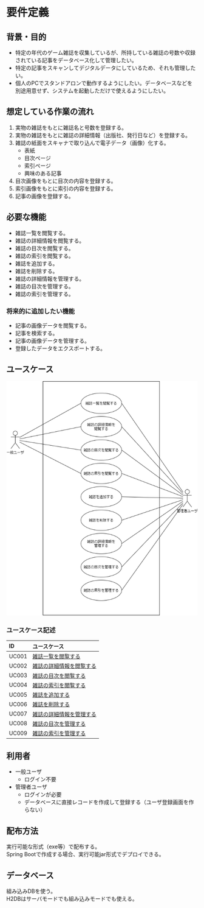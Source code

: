 # 要件定義

## 背景・目的
- 特定の年代のゲーム雑誌を収集しているが、所持している雑誌の号数や収録されている記事をデータベース化して管理したい。
- 特定の記事をスキャンしてデジタルデータにしているため、それも管理したい。
- 個人のPCでスタンドアロンで動作するようにしたい。データベースなどを別途用意せず、システムを起動しただけで使えるようにしたい。

## 想定している作業の流れ
1. 実物の雑誌をもとに雑誌名と号数を登録する。
1. 実物の雑誌をもとに雑誌の詳細情報（出版社、発行日など）を登録する。
1. 雑誌の紙面をスキャナで取り込んで電子データ（画像）化する。
    - 表紙
    - 目次ページ
    - 索引ページ
    - 興味のある記事
1. 目次画像をもとに目次の内容を登録する。
1. 索引画像をもとに索引の内容を登録する。
1. 記事の画像を登録する。

## 必要な機能
- 雑誌一覧を閲覧する。
- 雑誌の詳細情報を閲覧する。
- 雑誌の目次を閲覧する。
- 雑誌の索引を閲覧する。
- 雑誌を追加する。
- 雑誌を削除する。
- 雑誌の詳細情報を管理する。
- 雑誌の目次を管理する。
- 雑誌の索引を管理する。

### 将来的に追加したい機能
- 記事の画像データを閲覧する。
- 記事を検索する。
- 記事の画像データを管理する。
- 登録したデータをエクスポートする。

## ユースケース
![ユースケース図](usecase.png)

### ユースケース記述
|ID|ユースケース|
|:--|:--|
|UC001|[雑誌一覧を閲覧する](uc001.md)|
|UC002|[雑誌の詳細情報を閲覧する](uc002.md)|
|UC003|[雑誌の目次を閲覧する](uc003.md)|
|UC004|[雑誌の索引を閲覧する](uc004.md)|
|UC005|[雑誌を追加する](uc005.md)|
|UC006|[雑誌を削除する](uc006.md)|
|UC007|[雑誌の詳細情報を管理する](uc007.md)|
|UC008|[雑誌の目次を管理する](uc008.md)|
|UC009|[雑誌の索引を管理する](uc009.md)|

## 利用者
- 一般ユーザ
  - ログイン不要
- 管理者ユーザ
  - ログインが必要
  - データベースに直接レコードを作成して登録する（ユーザ登録画面を作らない）

## 配布方法
実行可能な形式（exe等）で配布する。  
Spring Bootで作成する場合、実行可能jar形式でデプロイできる。  

## データベース
組み込みDBを使う。  
H2DBはサーバモードでも組み込みモードでも使える。  


<!--
## 画面一覧
- 雑誌一覧
- 雑誌新規登録
- 雑誌詳細
- 目次
- 索引

## テーブル一覧
- 雑誌
    - 雑誌名
    - 号数
    - 出版社
    - 発行日
- 記事
    - タイトル
    - サブタイトル
    - 開始ページ
- キーワード
    - キーワード
    - 開始ページ
-->
